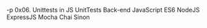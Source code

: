 -p 0x06. Unittests in JS
	UnitTests
	Back-end
	JavaScript
	ES6
	NodeJS
	ExpressJS
	Mocha
	Chai
	Sinon

